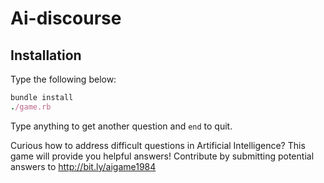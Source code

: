 # Ai-discourse

## Installation
Type the following below:
```ruby
bundle install
./game.rb
````
Type anything to get another question and `end` to quit.

Curious how to address difficult questions in Artificial Intelligence? This game will provide you helpful answers! Contribute by submitting potential answers to http://bit.ly/aigame1984
